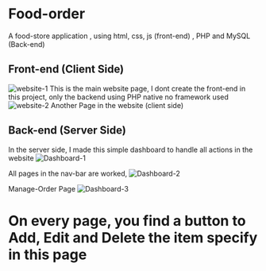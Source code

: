 # Food-order
A food-store application , using html, css, js (front-end) , PHP and MySQL (Back-end)

## Front-end (Client Side)
![website-1](https://user-images.githubusercontent.com/121083063/221342687-cb4ac24e-3f07-4b45-b57b-d1c90f9ec058.png)
This is the main website page, I dont create the front-end in this project, only the backend using PHP native no framework used
![website-2](https://user-images.githubusercontent.com/121083063/221342765-34ce02ef-da1f-4440-97d9-1f0a1623305d.png)
Another Page in the website (client side)

## Back-end (Server Side)
In the server side, I made this simple dashboard to handle all actions in the website
![Dashboard-1](https://user-images.githubusercontent.com/121083063/221342808-fbdecc32-2a95-4a6f-91e0-e504a7da0142.png)

All pages in the nav-bar are worked, 
![Dashboard-2](https://user-images.githubusercontent.com/121083063/221342990-4f6e1ccf-336d-40fc-9263-b18c17017d7a.png)

Manage-Order Page
![Dashboard-3](https://user-images.githubusercontent.com/121083063/221343126-2f015c15-55fc-4cb1-a959-a286675fcaf9.png)


# On every page, you find a button to Add, Edit and Delete the item specify in this page 




